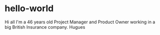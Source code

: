 # hello-world
Hi all
I'm a 46 years old Project Manager and Product Owner working in a big British Insurance company.
Hugues
